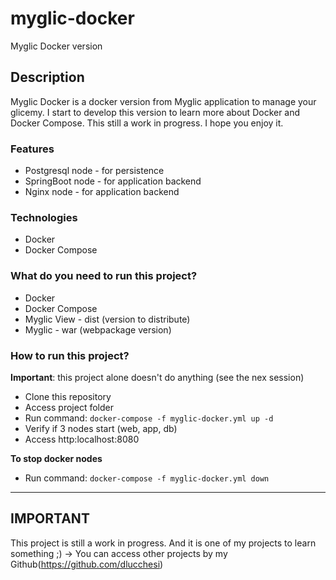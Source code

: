 # myglic-docker
Myglic Docker version

## Description
Myglic Docker is a docker version from Myglic application to manage your glicemy. I start to develop this version to learn more about Docker and Docker Compose. 
This still a work in progress. I hope you enjoy it.

### Features
- Postgresql node - for persistence
- SpringBoot node - for application backend
- Nginx node - for application backend

### Technologies
- Docker
- Docker Compose

### What do you need to run this project?
- Docker 
- Docker Compose
- Myglic View - dist (version to distribute)
- Myglic - war (webpackage version) 


### How to run this project?
**Important**: this project alone doesn't do anything (see the nex session)
- Clone this repository
- Access project folder
- Run command: `docker-compose -f myglic-docker.yml up -d`
- Verify if 3 nodes start (web, app, db)
- Access http:localhost:8080

**To stop docker nodes**
- Run command: `docker-compose -f myglic-docker.yml down`


---
## **IMPORTANT**
This project is still a work in progress.
And it is one of my projects to learn something ;) -> You can access other projects by my Github(https://github.com/dlucchesi)